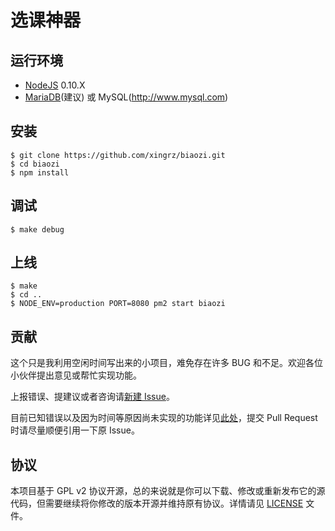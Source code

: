 选课神器
======

## 运行环境

* [NodeJS](http://nodejs.org) 0.10.X
* [MariaDB](http://mariadb.org)(建议) 或 MySQL(http://www.mysql.com)

## 安装

```
$ git clone https://github.com/xingrz/biaozi.git
$ cd biaozi
$ npm install
```

## 调试

```
$ make debug
```

## 上线

```
$ make
$ cd ..
$ NODE_ENV=production PORT=8080 pm2 start biaozi
```

## 贡献

这个只是我利用空闲时间写出来的小项目，难免存在许多 BUG 和不足。欢迎各位小伙伴提出意见或帮忙实现功能。

上报错误、提建议或者咨询请[新建 Issue](https://github.com/xingrz/biaozi/issues/new)。

目前已知错误以及因为时间等原因尚未实现的功能详见[此处](https://github.com/xingrz/biaozi/issues?state=open)，提交 Pull Request 时请尽量顺便引用一下原 Issue。

## 协议

本项目基于 GPL v2 协议开源，总的来说就是你可以下载、修改或重新发布它的源代码，但需要继续将你修改的版本开源并维持原有协议。详情请见 [LICENSE](LICENSE) 文件。
